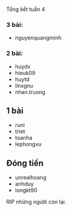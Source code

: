 Tổng kết tuần 4

### 3 bài:
- nguyenquangminh

### 2 bài:
- huydx
- hieuk09
- huytd
- linxgnu
- nhan.truong

## 1 bài
- runi
- triet
- toanha
- lephongvu

## Đóng tiền
- unrealhoang
- anhduy
- longkt90


RIP những người còn lại.


